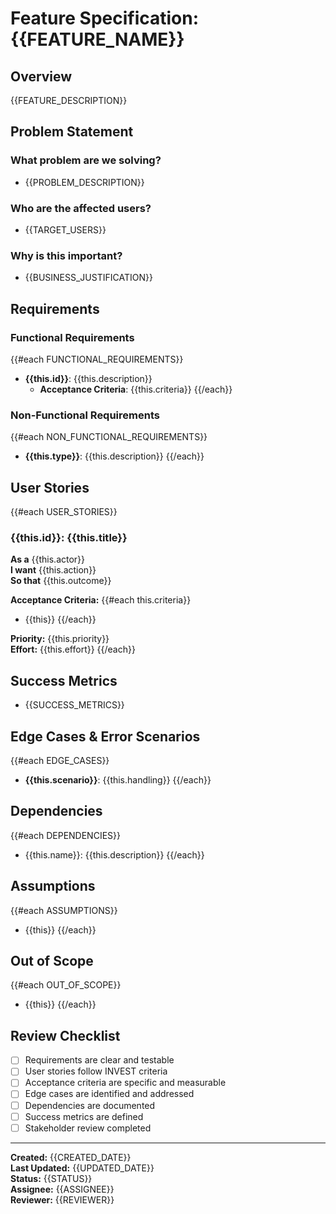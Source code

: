 # Feature Specification: {{FEATURE_NAME}}

## Overview
{{FEATURE_DESCRIPTION}}

## Problem Statement
### What problem are we solving?
- {{PROBLEM_DESCRIPTION}}

### Who are the affected users?
- {{TARGET_USERS}}

### Why is this important?
- {{BUSINESS_JUSTIFICATION}}

## Requirements

### Functional Requirements
{{#each FUNCTIONAL_REQUIREMENTS}}
- **{{this.id}}**: {{this.description}}
  - **Acceptance Criteria**: {{this.criteria}}
{{/each}}

### Non-Functional Requirements
{{#each NON_FUNCTIONAL_REQUIREMENTS}}
- **{{this.type}}**: {{this.description}}
{{/each}}

## User Stories

{{#each USER_STORIES}}
### {{this.id}}: {{this.title}}
**As a** {{this.actor}}  
**I want** {{this.action}}  
**So that** {{this.outcome}}

**Acceptance Criteria:**
{{#each this.criteria}}
- {{this}}
{{/each}}

**Priority:** {{this.priority}}  
**Effort:** {{this.effort}}
{{/each}}

## Success Metrics
- {{SUCCESS_METRICS}}

## Edge Cases & Error Scenarios
{{#each EDGE_CASES}}
- **{{this.scenario}}**: {{this.handling}}
{{/each}}

## Dependencies
{{#each DEPENDENCIES}}
- {{this.name}}: {{this.description}}
{{/each}}

## Assumptions
{{#each ASSUMPTIONS}}
- {{this}}
{{/each}}

## Out of Scope
{{#each OUT_OF_SCOPE}}
- {{this}}
{{/each}}

## Review Checklist
- [ ] Requirements are clear and testable
- [ ] User stories follow INVEST criteria
- [ ] Acceptance criteria are specific and measurable
- [ ] Edge cases are identified and addressed
- [ ] Dependencies are documented
- [ ] Success metrics are defined
- [ ] Stakeholder review completed

---
**Created:** {{CREATED_DATE}}  
**Last Updated:** {{UPDATED_DATE}}  
**Status:** {{STATUS}}  
**Assignee:** {{ASSIGNEE}}  
**Reviewer:** {{REVIEWER}}
